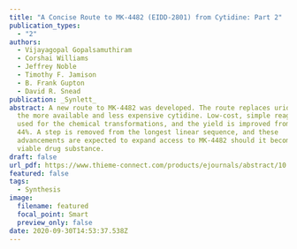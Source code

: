 ```yaml
---
title: "A Concise Route to MK-4482 (EIDD-2801) from Cytidine: Part 2"
publication_types:
  - "2"
authors:
  - Vijayagopal Gopalsamuthiram
  - Corshai Williams
  - Jeffrey Noble
  - Timothy F. Jamison
  - B. Frank Gupton
  - David R. Snead
publication: _Synlett_
abstract: A new route to MK-4482 was developed. The route replaces uridine with
  the more available and less expensive cytidine. Low-cost, simple reagents are
  used for the chemical transformations, and the yield is improved from 17% to
  44%. A step is removed from the longest linear sequence, and these
  advancements are expected to expand access to MK-4482 should it become a
  viable drug substance.
draft: false
url_pdf: https://www.thieme-connect.com/products/ejournals/abstract/10.1055/a-1275-2848
featured: false
tags:
  - Synthesis
image:
  filename: featured
  focal_point: Smart
  preview_only: false
date: 2020-09-30T14:53:37.538Z
---
```

